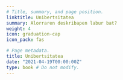 ```yaml
---
# Title, summary, and page position.
linktitle: Unibertsitatea
summary: Alorraren deskribapen labur bat?
weight: 4
icon: graduation-cap
icon_pack: fas

# Page metadata.
title: Unibertsitatea
date: "2021-04-19T00:00:00Z"
type: book # Do not modify.
---
```


